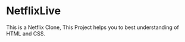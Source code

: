 # NetflixLive
This is a Netflix Clone, This Project helps you to best understanding of HTML and CSS.
